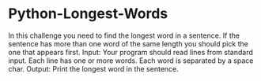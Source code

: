 # Python-Longest-Words

In this challenge you need to find the longest word in a sentence. If the sentence has more than one word of the same length you should pick the one that appears first.
Input:
Your program should read lines from standard input. Each line has one or more words. Each word is separated by a space char.
Output:
Print the longest word in the sentence.
